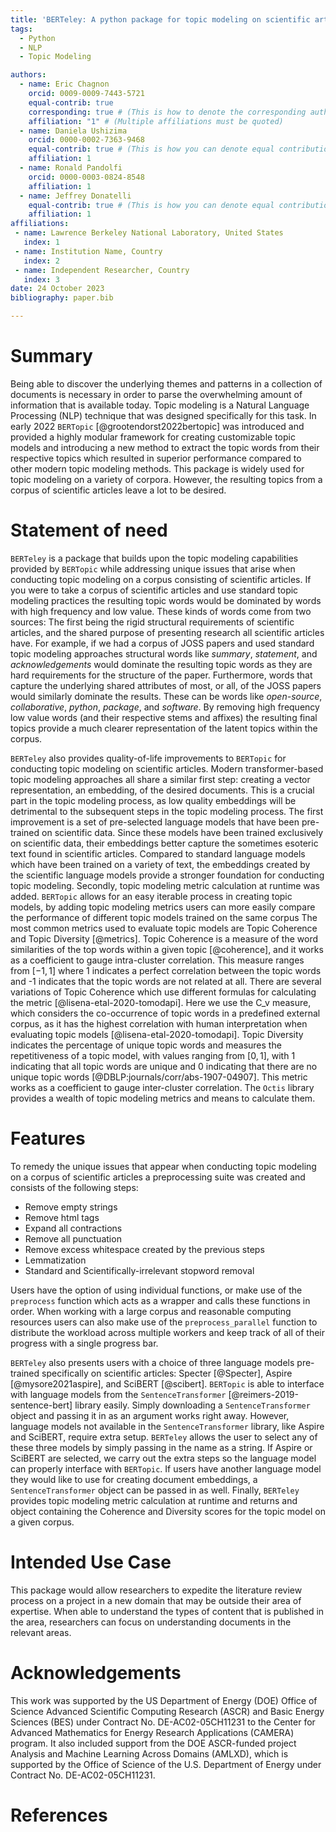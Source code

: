 ```yaml
---
title: 'BERTeley: A python package for topic modeling on scientific articles'
tags:
  - Python
  - NLP
  - Topic Modeling

authors:
  - name: Eric Chagnon
    orcid: 0009-0009-7443-5721
    equal-contrib: true
    corresponding: true # (This is how to denote the corresponding author)
    affiliation: "1" # (Multiple affiliations must be quoted)
  - name: Daniela Ushizima
    orcid: 0000-0002-7363-9468
    equal-contrib: true # (This is how you can denote equal contributions between multiple authors)
    affiliation: 1
  - name: Ronald Pandolfi
    orcid: 0000-0003-0824-8548    
    affiliation: 1
  - name: Jeffrey Donatelli
    equal-contrib: true # (This is how you can denote equal contributions between multiple authors)
    affiliation: 1
affiliations:
 - name: Lawrence Berkeley National Laboratory, United States
   index: 1
 - name: Institution Name, Country
   index: 2
 - name: Independent Researcher, Country
   index: 3
date: 24 October 2023
bibliography: paper.bib

---
```


# Summary

Being able to discover the underlying themes and patterns in a collection of documents is necessary in order to
parse the overwhelming amount of information that is available today. Topic modeling is a Natural Language Processing
(NLP) technique that was designed specifically for this task. In early 2022 `BERTopic` [@grootendorst2022bertopic] was introduced and provided a highly
modular framework for creating customizable topic models and introducing a new method to extract the topic words from their
respective topics which resulted in superior performance compared to other modern topic modeling methods. This package is widely used for topic modeling
on a variety of corpora. However, the resulting topics from a corpus of scientific articles leave a lot to be desired.

# Statement of need

`BERTeley` is a package that builds upon the topic modeling capabilities provided by `BERTopic`  while addressing unique issues that arise when conducting topic
modeling on a corpus consisting of scientific articles. If you were to take a corpus of scientific articles and use standard topic modeling practices the resulting
topic words would be dominated by words with high frequency and low value. These kinds of words come from two sources: The first being the rigid structural requirements of
scientific articles, and the shared purpose of presenting research all scientific articles have. For example, if we had a corpus of JOSS papers and used standard topic
modeling approaches structural words like _summary_, _statement_, and _acknowledgements_ would dominate the resulting topic words as they are hard requirements for the structure
of the paper. Furthermore, words that capture the underlying shared attributes of most, or all, of the JOSS papers would similarly dominate the results. These can be words like
_open-source_, _collaborative_, _python_, _package_, and _software_. By removing high frequency low value words (and their respective stems and affixes) the resulting final
topics provide a much clearer representation of the latent topics within the corpus.

`BERTeley` also provides quality-of-life improvements to `BERTopic` for conducting topic modeling on scientific articles. Modern transformer-based topic modeling approaches
all share a similar first step: creating a vector representation, an embedding, of the desired documents. This is a crucial part in the topic modeling process, as low quality 
embeddings will be detrimental to the subsequent steps in the topic modeling process. The first improvement is a set of pre-selected language models that have been pre-trained
on scientific data. Since these models have been trained exclusively on scientific data, their embeddings better capture the sometimes esoteric text found in scientific articles. 
Compared to standard language models which have been trained on a variety of text, the embeddings created by the scientific language models provide a stronger foundation for conducting
topic modeling. Secondly, topic modeling metric calculation at runtime was added. `BERTopic` allows for an easy iterable process in creating topic models, by adding topic modeling metrics
users can more easily compare the performance of different topic models trained on the same corpus
The most common metrics used to evaluate topic models are Topic Coherence and Topic Diversity [@metrics]. Topic Coherence is a measure of the word similarities of the top words within a given topic [@coherence],
and it works as a coefficient to gauge intra-cluster correlation. This measure ranges from $[-1, 1]$ where 1 indicates a perfect correlation between the topic words and -1 indicates that the topic words are not related at all.
There are several variations of Topic Coherence which use different formulas for calculating the metric [@lisena-etal-2020-tomodapi]. Here we use the C_v measure, which considers the co-occurrence of topic words in
a predefined external corpus, as it has the highest correlation with human interpretation when evaluating topic models [@lisena-etal-2020-tomodapi]. 
Topic Diversity indicates the percentage of unique topic words and measures the repetitiveness of a topic model, with values ranging from $[0, 1]$, with 1 indicating that all topic words are unique and 0 indicating that
there are no unique topic words [@DBLP:journals/corr/abs-1907-04907]. This metric works as a coefficient to gauge inter-cluster correlation. The `Octis` library provides a wealth of topic modeling metrics and means to calculate them.


# Features
To remedy the unique issues that appear when conducting topic modeling on a corpus of scientific articles a preprocessing suite was created and consists of the following steps:
 - Remove empty strings
 - Remove html tags
 - Expand all contractions
 - Remove all punctuation
 - Remove excess whitespace created by the previous steps
 - Lemmatization
 - Standard and Scientifically-irrelevant stopword removal

Users have the option of using individual functions, or make use of the `preprocess` function which acts as a wrapper and calls these functions in order. When working with a large corpus
and reasonable computing resources users can also make use of the `preprocess_parallel` function to distribute the workload across multiple workers and keep track of all of their progress
with a single progress bar.

`BERTeley` also presents users with a choice of three language models pre-trained specifically on scientific articles: Specter [@Specter],
Aspire [@mysore2021aspire], and SciBERT [@scibert]. `BERTopic` is able to interface with language models from the `SentenceTransformer` [@reimers-2019-sentence-bert] library easily. Simply downloading
a `SentenceTransformer` object and passing it in as an argument works right away. However, language models not available in the `SentenceTransformer`
library, like Aspire and SciBERT, require extra setup. `BERTeley` allows the user to select any of these three models by simply passing in the name as a string.
If Aspire or SciBERT are selected, we carry out the extra steps so the language model can properly interface with `BERTopic`. If users have another language model
they would like to use for creating document embeddings, a `SentenceTransformer` object can be passed in as well. 
Finally, `BERTeley` provides topic modeling metric calculation at runtime and returns and object containing the Coherence and Diversity scores for the topic model
on a given corpus.  

# Intended Use Case
This package would allow researchers to expedite the literature review process on a project in a new domain that may be outside
their area of expertise. When able to understand the types of content that is published in the area, researchers can focus
on understanding documents in the relevant areas.

# Acknowledgements

This work was supported by the US Department of Energy (DOE) Office of Science Advanced Scientific Computing Research (ASCR) and Basic Energy Sciences (BES)
under Contract No. DE-AC02-05CH11231 to the Center for Advanced Mathematics for Energy Research Applications (CAMERA) program. 
It also included support from the DOE ASCR-funded project Analysis and Machine Learning Across Domains (AMLXD), which is supported by the Office of Science of the
U.S. Department of Energy under Contract No. DE-AC02-05CH11231.

# References